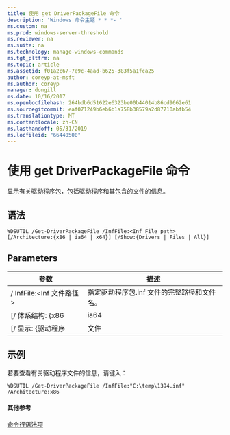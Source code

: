 ```yaml
---
title: 使用 get DriverPackageFile 命令
description: 'Windows 命令主题 * * *- '
ms.custom: na
ms.prod: windows-server-threshold
ms.reviewer: na
ms.suite: na
ms.technology: manage-windows-commands
ms.tgt_pltfrm: na
ms.topic: article
ms.assetid: f01a2c67-7e9c-4aad-b625-383f5a1fca25
author: coreyp-at-msft
ms.author: coreyp
manager: dongill
ms.date: 10/16/2017
ms.openlocfilehash: 264bdb6d51622e6323be00b44014b86cd9662e61
ms.sourcegitcommit: eaf071249b6eb6b1a758b38579a2d87710abfb54
ms.translationtype: MT
ms.contentlocale: zh-CN
ms.lasthandoff: 05/31/2019
ms.locfileid: "66440500"
---
```

# <a name="using-the-get-driverpackagefile-command"></a>使用 get DriverPackageFile 命令



显示有关驱动程序包，包括驱动程序和其包含的文件的信息。

## <a name="syntax"></a>语法

```
WDSUTIL /Get-DriverPackageFile /InfFile:<Inf File path> [/Architecture:{x86 | ia64 | x64}] [/Show:{Drivers | Files | All}]
```

## <a name="parameters"></a>Parameters

|         参数         |                              描述                               |
|---------------------------|------------------------------------------------------------------------|
| / InfFile:\<Inf 文件路径 > | 指定驱动程序包.inf 文件的完整路径和文件名。 |
|    [/ 体系结构: {x86    |                                  ia64                                  |
|     [/ 显示: {驱动程序      |                                 文件                                  |

## <a name="BKMK_examples"></a>示例

若要查看有关驱动程序文件的信息，请键入：
```
WDSUTIL /Get-DriverPackageFile /InfFile:"C:\temp\1394.inf" /Architecture:x86
```

#### <a name="additional-references"></a>其他参考

[命令行语法项](command-line-syntax-key.md)
